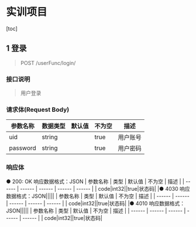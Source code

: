 # 实训项目
[toc]

## 1	登录

> POST  /userFunc/login/
### 接口说明
> 用户登录
### 请求体(Request Body)
| 参数名称 | 数据类型 | 默认值 | 不为空 | 描述 |
| ------ | ------ | ------ | ------ | ------ |
| uid|string||true|用户账号|
| password|string||true|用户密码|
### 响应体
● 200: OK 响应数据格式：JSON
| 参数名称 | 类型 | 默认值 | 不为空 | 描述 |
| ------ | ------ | ------ | ------ | ------ |
| code|int32||true|状态码|
|● 4030 响应数据格式：JSON|||||
| 参数名称 | 类型 | 默认值 | 不为空 | 描述 |
| ------ | ------ | ------ | ------ | ------ |
| code|int32||true|状态码|
|● 4010 响应数据格式：JSON|||||
| 参数名称 | 类型 | 默认值 | 不为空 | 描述 |
| ------ | ------ | ------ | ------ | ------ |
| code|int32||true|状态码|

